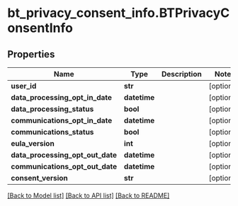 # bt_privacy_consent_info.BTPrivacyConsentInfo

## Properties
Name | Type | Description | Notes
------------ | ------------- | ------------- | -------------
**user_id** | **str** |  | [optional] 
**data_processing_opt_in_date** | **datetime** |  | [optional] 
**data_processing_status** | **bool** |  | [optional] 
**communications_opt_in_date** | **datetime** |  | [optional] 
**communications_status** | **bool** |  | [optional] 
**eula_version** | **int** |  | [optional] 
**data_processing_opt_out_date** | **datetime** |  | [optional] 
**communications_opt_out_date** | **datetime** |  | [optional] 
**consent_version** | **str** |  | [optional] 

[[Back to Model list]](../README.md#documentation-for-models) [[Back to API list]](../README.md#documentation-for-api-endpoints) [[Back to README]](../README.md)


